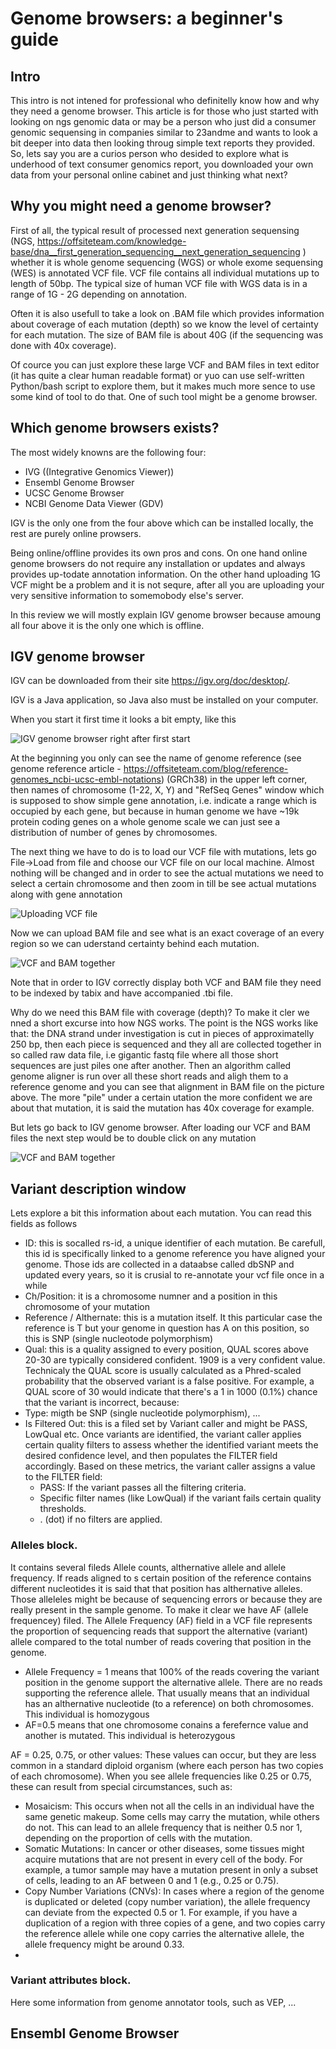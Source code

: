 # Genome browsers: a beginner's guide

## Intro
This intro is not intened for professional who definitelly know how and why they need a genome browser. This article is for those who just started with looking on ngs genomic data or may be a person who just did a consumer genomic sequensing in companies similar to 23andme and wants to look a bit deeper into data then looking throug simple text reports they provided.
So, lets say you are a curios person who desided to explore what is underhood of text consumer genomics report, you downloaded your own data from your personal online cabinet and just thinking what next?

## Why you might need a genome browser?
First of all, the typical result of processed next generation sequensing (NGS, https://offsiteteam.com/knowledge-base/dna__first_generation_sequencing__next_generation_sequencing ) whether it is whole genome sequencing (WGS) or whole exome sequensing (WES) is annotated VCF file. VCF file contains all individual mutations up to length of 50bp. The typical size of human VCF file with WGS data is in a range of 1G - 2G depending on annotation. 

Often it is also usefull to take a look on  .BAM file which provides information about coverage of each mutation (depth) so we know the level of certainty for each mutation. The size of BAM file is about 40G (if the sequencing was done with 40x coverage).

Of cource you can just explore these large VCF and BAM files in text editor (it has quite a clear human readable format) or yuo can use self-written Python/bash script to explore them, but it makes much more sence to use some kind of tool to do that. One of such tool might be a genome browser.


## Which genome browsers exists?

The most widely knowns are the following four:
- IVG ((Integrative Genomics Viewer))
- Ensembl Genome Browser
- UCSC Genome Browser
- NCBI Genome Data Viewer (GDV)

IGV is the only one from the four above which can be installed locally, the rest are purely online prowsers.

Being online/offline provides its own pros and cons. On one hand online genome browsers do not require any installation or updates and always provides up-todate annotation information. On the other hand uploading 1G VCF might be a problem and it is not sequre, after all you are uploading your very sensitive information to somemobody else's server.

In this review we will mostly explain IGV genome browser because amoung all four above it is the only one which is offline.


## IGV genome browser
IGV can be downloaded from their site https://igv.org/doc/desktop/.

IGV is a Java application, so Java also must be installed on your computer.

When you start it first time it looks a bit empty, like this

![IGV genome browser right after first start](img/igv_1.png)

At the beginning you only can see the name of genome reference (see genome reference article - https://offsiteteam.com/blog/reference-genomes_ncbi-ucsc-embl-notations) (GRCh38) in the upper left corner, then names of chromosome (1-22, X, Y) and "RefSeq Genes" window which is supposed to show simple gene annotation, i.e. indicate a range which is occupied by each gene, but because in human genome we have ~19k protein coding genes on a whole genome scale we can just see a distribution of number of genes by chromosomes.

The next thing we have to do is to load our VCF file with mutations, lets go File->Load from file and choose our VCF file on our local machine.
Almost nothing will be changed and in order to see the actual mutations we need to select a certain chromosome and then zoom in till be see actual mutations along with gene annotation

![Uploading VCF file](img/igv_2.png)


Now we can upload BAM file and see what is an exact coverage of an every region so we can uderstand certainty behind each mutation.

![VCF and BAM together](img/igv_3.png)

Note that in order to IGV correctly display both VCF and BAM file they need to be indexed by tabix and have accompanied .tbi file. 

Why do we need this BAM file with coverage (depth)? To make it cler we nned a short excurse into how NGS works. The point is the NGS works like that: the DNA strand under investigation is cut in pieces of approximatelly 250 bp, then each piece is sequenced and they all are collected together in so called raw data file, i.e gigantic fastq file where all those short sequences are just piles one after another. 
Then an algorithm called genome aligner is run over all these short reads and aligh them to a reference genome and you can see that alignment in BAM file on the picture above.
The more "pile" under a certain utation the more confident we are about that mutation, it is said the mutation has 40x coverage for example.



But lets go back to IGV genome browser. After loading our VCF and BAM files the next step would be to double click on any mutation

![VCF and BAM together](img/igv_4.png)

## Variant description window

Lets explore a bit this information about each mutation.
You can read this fields as follows
- ID: this is socalled rs-id, a unique identifier of each mutation. Be carefull, this id is specifically linked to a genome reference you have aligned your genome. Those ids are collected in a dataabse called dbSNP and updated every years, so it is crusial to re-annotate your vcf file once in a while
- Ch/Position: it is a chromosome numner and a position in this chromosome of your mutation
- Reference / Althernate: this is a mutation itself. It this particular case the reference is T but your genome in question has A on this position, so this is SNP (single nucleotode polymorphism)
- Qual: this is a quality assigned to every position, QUAL scores above 20-30 are typically considered confident. 1909 is a very confident value. Technicaly the QUAL score is usually calculated as a Phred-scaled probability that the observed variant is a false positive. For example, a QUAL score of 30 would indicate that there's a 1 in 1000 (0.1%) chance that the variant is incorrect, because:
- Type: migth be SNP (single nucleotide polymorphism), ...
- Is Filtered Out: this is a filed set by Variant caller and might be PASS, LowQual etc. Once variants are identified, the variant caller applies certain quality filters to assess whether the identified variant meets the desired confidence level, and then populates the FILTER field accordingly.
Based on these metrics, the variant caller assigns a value to the FILTER field:
    - PASS: If the variant passes all the filtering criteria.
    - Specific filter names (like LowQual) if the variant fails certain quality thresholds.
    - . (dot) if no filters are applied.

### Alleles block. 
It contains several fileds Allele counts, althernative allele and allele frequency. If reads aligned to s certain position of the reference contains different nucleotides it is said that that position has althernative alleles. Those alleleles might be because of sequencing errors or because they are really present in the sample genome. To make it clear we have AF (allele frequencey) filed. The Allele Frequency (AF) field in a VCF file represents the proportion of sequencing reads that support the alternative (variant) allele compared to the total number of reads covering that position in the genome.
  - Allele Frequency = 1 means that 100% of the reads covering the variant position in the genome support the alternative allele. There are no reads supporting the reference allele. That usually means that an individual has an althernative nucleotide (to a reference) on both chromosomes. This individual is homozygous
  - AF=0.5 means that one chromosome conains a ferefernce value and another is mutated. This individual is heterozygous


AF = 0.25, 0.75, or other values: These values can occur, but they are less common in a standard diploid organism (where each person has two copies of each chromosome). When you see allele frequencies like 0.25 or 0.75, these can result from special circumstances, such as:

- Mosaicism: This occurs when not all the cells in an individual have the same genetic makeup. Some cells may carry the mutation, while others do not. This can lead to an allele frequency that is neither 0.5 nor 1, depending on the proportion of cells with the mutation.
- Somatic Mutations: In cancer or other diseases, some tissues might acquire mutations that are not present in every cell of the body. For example, a tumor sample may have a mutation present in only a subset of cells, leading to an AF between 0 and 1 (e.g., 0.25 or 0.75).
- Copy Number Variations (CNVs): In cases where a region of the genome is duplicated or deleted (copy number variation), the allele frequency can deviate from the expected 0.5 or 1. For example, if you have a duplication of a region with three copies of a gene, and two copies carry the reference allele while one copy carries the alternative allele, the allele frequency might be around 0.33.
- 

### Variant attributes block.
Here some information from genome annotator tools, such as VEP, ...



## Ensembl Genome Browser


